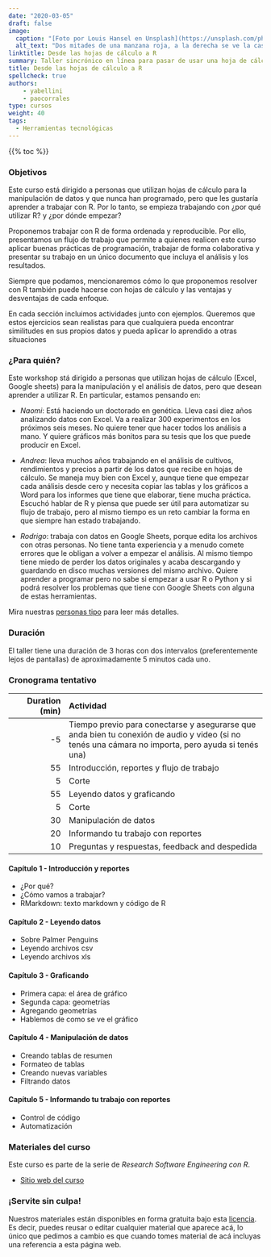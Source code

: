 ```yaml
---
date: "2020-03-05"
draft: false
image:
  caption: "[Foto por Louis Hansel en Unsplash](https://unsplash.com/photos/bPMyJzKhCyA)"
  alt_text: "Dos mitades de una manzana roja, a la derecha se ve la cascara, a la izquierda se ve la parte de adentro de la manzana.  Foto de Louis Hansel."
linktitle: Desde las hojas de cálculo a R
summary: Taller sincrónico en línea para pasar de usar una hoja de cálculo a usar R. 
title: Desde las hojas de cálculo a R
spellcheck: true
authors: 
    - yabellini
    - paocorrales
type: cursos
weight: 40
tags:
  - Herramientas tecnológicas
---
```


{{% toc %}}

### Objetivos 

Este curso está dirigido a personas que utilizan hojas de cálculo para la manipulación de datos y que nunca han programado, pero que les gustaría aprender a trabajar con R. Por lo tanto, se empieza trabajando con ¿por qué utilizar R? y ¿por dónde empezar?

Proponemos trabajar con R de forma ordenada y reproducible. Por ello, presentamos un flujo de trabajo que permite a quienes realicen este curso aplicar buenas prácticas de programación, trabajar de forma colaborativa y presentar su trabajo en un único documento que incluya el análisis y los resultados.

Siempre que podamos, mencionaremos cómo lo que proponemos resolver con R también puede hacerse con hojas de cálculo y las ventajas y desventajas de cada enfoque.

En cada sección incluimos actividades junto con ejemplos. Queremos que estos ejercicios sean realistas para que cualquiera pueda encontrar similitudes en sus propios datos y pueda aplicar lo aprendido a otras situaciones

### ¿Para quién?

Este workshop stá dirigido a personas que utilizan hojas de cálculo (Excel, Google sheets) para la manipulación y el análisis de datos, pero que desean aprender a utilizar R. En particular, estamos pensando en:

* _Naomi_: Está haciendo un doctorado en genética. Lleva casi diez años analizando datos con Excel. Va a realizar 300 experimentos en los próximos seis meses. No quiere tener que hacer todos los análisis a mano. Y quiere gráficos más bonitos para su tesis que los que puede producir en Excel.

* _Andrea_: lleva muchos años trabajando en el análisis de cultivos, rendimientos y precios a partir de los datos que recibe en hojas de cálculo. Se maneja muy bien con Excel y, aunque tiene que empezar cada análisis desde cero y necesita copiar las tablas y los gráficos a Word para los informes que tiene que elaborar, tiene mucha práctica. Escuchó hablar de R y piensa que puede ser útil para automatizar su flujo de trabajo, pero al mismo tiempo es un reto cambiar la forma en que siempre han estado trabajando.

* _Rodrigo_: trabaja con datos en Google Sheets, porque edita los archivos con otras personas. No tiene tanta experiencia y a menudo comete errores que le obligan a volver a empezar el análisis. Al mismo tiempo tiene miedo de perder los datos originales y acaba descargando y guardando en disco muchas versiones del mismo archivo. Quiere aprender a programar pero no sabe si empezar a usar R o Python y si podrá resolver los problemas que tiene con Google Sheets con alguna de estas herramientas.


Mira nuestras [personas tipo](https://metadocencia.org/personas/) para leer más detalles.

### Duración

El taller tiene una duración de 3 horas con dos intervalos (preferentemente lejos de pantallas) de aproximadamente 5 minutos cada uno. 


### Cronograma tentativo


|  Duration (min) |  Actividad  |
| ---:  | :----------- |
| -5  <img width="150"/>|  Tiempo previo para conectarse y asegurarse que anda bien tu conexión de audio y video (si no tenés una cámara no importa, pero ayuda si tenés una)|
|55  | Introducción, reportes y flujo de trabajo|
|5   | Corte |
|55  | Leyendo datos y graficando |
|5   | Corte |
|30  | Manipulación de datos |
|20  | Informando tu trabajo con reportes|
|10  | Preguntas y respuestas, feedback and despedida |


#### Capítulo 1 - Introducción y reportes

* ¿Por qué?
* ¿Cómo vamos a trabajar?
* RMarkdown: texto markdown y código de R

#### Capítulo 2 - Leyendo datos

* Sobre Palmer Penguins
* Leyendo archivos csv
* Leyendo archivos xls

#### Capítulo 3 - Graficando

* Primera capa: el área de gráfico
* Segunda capa: geometrías
* Agregando geometrías
* Hablemos de como se ve el gráfico

#### Capítulo 4 - Manipulación de datos

* Creando tablas de resumen
* Formateo de tablas
* Creando nuevas variables
* Filtrando datos

#### Capítulo 5 - Informando tu trabajo con reportes

* Control de código
* Automatización


### Materiales del curso

Este curso es parte de la serie de _Research Software Engineering con R_.

* [Sitio web del curso](https://yabellini.github.io/fromSpreadSheetToR)


### ¡Servite sin culpa!

Nuestros materiales están disponibles en forma gratuita bajo esta [licencia](https://creativecommons.org/licenses/by/4.0/deed.es). Es decir, puedes reusar o editar cualquier material que aparece acá, lo único que pedimos a cambio es que cuando tomes material de acá incluyas una referencia a esta página web.